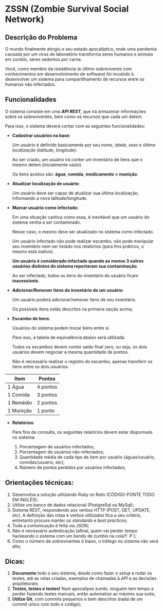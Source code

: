 # ZSSN (Zombie Survival Social Network)

## Descrição do Problema

O mundo finalmente atingiu o seu estado apocalíptico, onde uma pandemia causada por um virus de laboratório transforma seres humanos e animais em zumbis, seres sedentos por carne.

Você, como membro da resistência (e último sobrevivente com conhecimentos em desenvolvimento de software) foi incubido à desenvolver um sistema para compartilhamento de recursos entre os humanos não infectados.

## Funcionalidades

O sistema consiste em uma ***API REST***, que irá armazenar informações sobre os sobreviventes, bem como os recursos que cada um detem.

Para isso, o sistema deverá contar com as seguintes funcionalidades:

- **Cadastrar usuários na base**:

  Um usuário é definido basicamente por seu *nome*, *idade*, *sexo* e *última localização (latitude, longitude)*.

  Ao ser criado, um usuário irá conter um inventário de itens que o mesmo detem (inicialmente vazio).

  Os itens aceitos são: **água**, **comida**, **medicamento** e **munição**.

- **Atualizar localização de usuário**:

  Um usuário deve ser capaz de atualizar sua última localização, informando a nova latitude/longitude.

- **Marcar usuário como infectado**:

  Em uma situação caótica como essa, é inevitável que um usuário do sistema venha a ser contaminado.

  Nesse caso, o mesmo deve ser atualizado no sistema como infectado.

  Um usuário infectado não pode realizar escambo, não pode manipular seu inventário nem ser listado nos relatórios (para fins práticos, o mesmo está inativo).

  **Um usuário é considerado infectado quando ao menos 3 outros usuários distintos do sistema reportaram sua contaminação**.

  Ao ser infectado, todos os itens do inventário do usuário ficam **inacessíveis**.

- **Adicionar/Remover itens do inventário de um usuário**:

  Um usuário poderá adicionar/remover itens de seu inventário.

  Os possíveis itens estão descritos na primeira opção acima;

- **Escambo de bens**:

  Usuários do sistema podem trocar bens entre si.

  Para isso, a tabela de equivalência abaixo será utilizada.
  
  Todos os escambos devem conter saldo final zero, ou seja, os dois usuários devem negociar a mesma quantidade de pontos.

  Não é necessário realizar o registro do escambo, apenas transferir os itens entre os dois usuários.

| Item      | Pontos   |
|-----------|----------|
| 1 Água    | 4 pontos |
| 1 Comida  | 3 pontos |
| 1 Remédio | 2 pontos |
| 1 Munição | 1 ponto  |

- **Relatórios**:

  Para fins de consulta, os seguintes relatórios devem estar disponíveis no sistema:
    1. Porcentagem de usuários infectados;
    2. Porcentagem de usuários não-infectados;
    3. Quantidade média de cada tipo de item por usuário (águas/usuário, comidas/usuário, etc);
    4. Número de pontos perdidos por usuários infectados;

## Orientações técnicas:

1. Desenvolva a solução utilizando Ruby on Rails (CÓDIGO-FONTE TODO EM INGLÊS);
2. Utilize um banco de dados relacional (PostgreSql ou MySql);
3. Sistema REST, respondendo aos verbos HTTP (POST, GET, UPDATE, etc). A definição das rotas e verbos utilizados fica a seu critério, entretanto procure manter os *standards* e *best practices*;
4. Toda a comunicação é feita via JSON;
5. Não é necessário autenticação (afinal, quem vai perder tempo hackeando o sistema com um bando de zumbis na cola?! :P );
6. Como o número de sobreviventes é baixo, o tráfego no sistema não será alto;

## Dicas:

1. **Documente** todo o seu sistema, desde como fazer o *setup* e rodar os testes, até as rotas criadas, exemplos de chamadas à *API* e as decisões arquiteturais;
2. **Testes, testes e testes!** Num apocalipse zumbi, ninguém tem tempo a perder fazendo testes manuais, então automatize ao máximo sua suite;
3. **Utilize Git**, com commits pequenos e bem descritos (nada de um commit único com todo o código);
